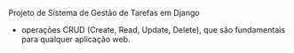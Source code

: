 Projeto de Sistema de Gestão de Tarefas em Django
- operações CRUD (Create, Read, Update, Delete), que são fundamentais para qualquer aplicação web.
